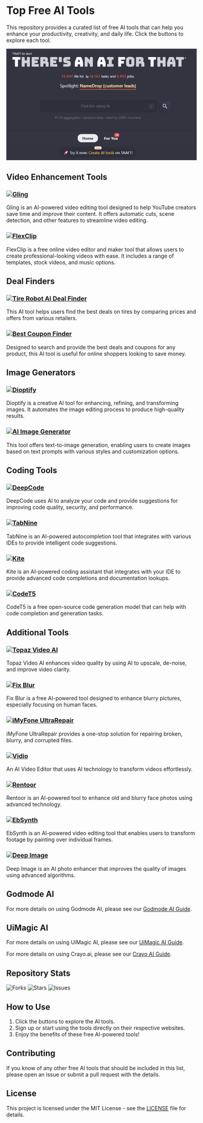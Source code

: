 # Top Free AI Tools

This repository provides a curated list of free AI tools that can help you enhance your productivity, creativity, and daily life. Click the buttons to explore each tool.

<p align="center">
  <img src="theres_an_ai_for_that.com.png" alt="There's An AI For That">
</p>

## Video Enhancement Tools

### [![Gling](https://img.shields.io/badge/Explore-Gling-brightgreen)](https://theresanaiforthat.com/tool/gling)
Gling is an AI-powered video editing tool designed to help YouTube creators save time and improve their content. It offers automatic cuts, scene detection, and other features to streamline video editing.

### [![FlexClip](https://img.shields.io/badge/Explore-FlexClip-brightgreen)](https://theresanaiforthat.com/tool/flexclip)
FlexClip is a free online video editor and maker tool that allows users to create professional-looking videos with ease. It includes a range of templates, stock videos, and music options.

## Deal Finders

### [![Tire Robot AI Deal Finder](https://img.shields.io/badge/Explore-Tire_Robot_AI_Deal_Finder-brightgreen)](https://theresanaiforthat.com/tool/tire-robot-ai-deal-finder)
This AI tool helps users find the best deals on tires by comparing prices and offers from various retailers.

### [![Best Coupon Finder](https://img.shields.io/badge/Explore-Best_Coupon_Finder-brightgreen)](https://theresanaiforthat.com/tool/best-coupon-finder)
Designed to search and provide the best deals and coupons for any product, this AI tool is useful for online shoppers looking to save money.

## Image Generators

### [![Dioptify](https://img.shields.io/badge/Explore-Dioptify-brightgreen)](https://theresanaiforthat.com/tool/dioptify)
Dioptify is a creative AI tool for enhancing, refining, and transforming images. It automates the image editing process to produce high-quality results.

### [![AI Image Generator](https://img.shields.io/badge/Explore-AI_Image_Generator-brightgreen)](https://theresanaiforthat.com/tool/ai-image-generator)
This tool offers text-to-image generation, enabling users to create images based on text prompts with various styles and customization options.

## Coding Tools

### [![DeepCode](https://img.shields.io/badge/Explore-DeepCode-brightgreen)](https://www.deepcode.ai/)
DeepCode uses AI to analyze your code and provide suggestions for improving code quality, security, and performance.

### [![TabNine](https://img.shields.io/badge/Explore-TabNine-brightgreen)](https://www.tabnine.com/)
TabNine is an AI-powered autocompletion tool that integrates with various IDEs to provide intelligent code suggestions.

### [![Kite](https://img.shields.io/badge/Explore-Kite-brightgreen)](https://www.kite.com/)
Kite is an AI-powered coding assistant that integrates with your IDE to provide advanced code completions and documentation lookups.

### [![CodeT5](https://img.shields.io/badge/Explore-CodeT5-brightgreen)](https://huggingface.co/Salesforce/codet5-base)
CodeT5 is a free open-source code generation model that can help with code completion and generation tasks.

## Additional Tools

### [![Topaz Video AI](https://img.shields.io/badge/Explore-Topaz_Video_AI-brightgreen)](https://theresanaiforthat.com/tool/topaz-video-ai)
Topaz Video AI enhances video quality by using AI to upscale, de-noise, and improve video clarity.

### [![Fix Blur](https://img.shields.io/badge/Explore-Fix_Blur-brightgreen)](https://theresanaiforthat.com/tool/fix-blur)
Fix Blur is a free AI-powered tool designed to enhance blurry pictures, especially focusing on human faces.

### [![iMyFone UltraRepair](https://img.shields.io/badge/Explore-iMyFone_UltraRepair-brightgreen)](https://theresanaiforthat.com/tool/imyfone-ultrarepair)
iMyFone UltraRepair provides a one-stop solution for repairing broken, blurry, and corrupted files.

### [![Vidio](https://img.shields.io/badge/Explore-Vidio-brightgreen)](https://theresanaiforthat.com/tool/vidio)
An AI Video Editor that uses AI technology to transform videos effortlessly.

### [![Rentoor](https://img.shields.io/badge/Explore-Rentoor-brightgreen)](https://theresanaiforthat.com/tool/rentoor)
Rentoor is an AI-powered tool to enhance old and blurry face photos using advanced technology.

### [![EbSynth](https://img.shields.io/badge/Explore-EbSynth-brightgreen)](https://theresanaiforthat.com/tool/ebsynth)
EbSynth is an AI-powered video editing tool that enables users to transform footage by painting over individual frames.

### [![Deep Image](https://img.shields.io/badge/Explore-Deep_Image-brightgreen)](https://theresanaiforthat.com/tool/deep-image)
Deep Image is an AI photo enhancer that improves the quality of images using advanced algorithms.

## Godmode AI

For more details on using Godmode AI, please see our [Godmode AI Guide](TOOLS/GODMODE.md).

## UiMagic AI

For more details on using UiMagic AI, please see our [UiMagic AI Guide](TOOLS/UI-MAGIC.md).


For more details on using Crayo.ai, please see our [Crayo AI Guide](https://crayo.ai/).

## Repository Stats

![Forks](https://img.shields.io/github/forks/TMHSDigital/awesome-ai-tools)
![Stars](https://img.shields.io/github/stars/TMHSDigital/awesome-ai-tools)
![Issues](https://img.shields.io/github/issues/TMHSDigital/awesome-ai-tools)

## How to Use

1. Click the buttons to explore the AI tools.
2. Sign up or start using the tools directly on their respective websites.
3. Enjoy the benefits of these free AI-powered tools!

## Contributing

If you know of any other free AI tools that should be included in this list, please open an issue or submit a pull request with the details.

## License

This project is licensed under the MIT License - see the [LICENSE](LICENSE) file for details.
